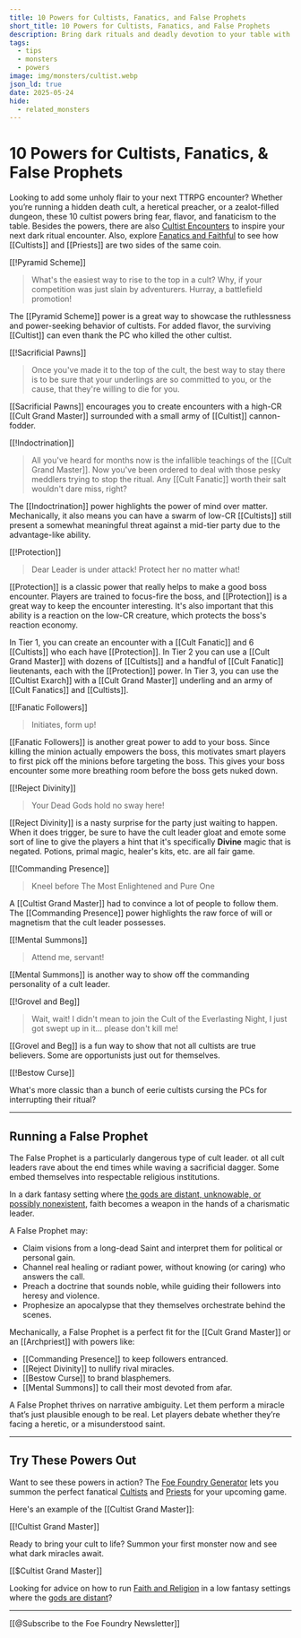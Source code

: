 ```yaml
---
title: 10 Powers for Cultists, Fanatics, and False Prophets
short_title: 10 Powers for Cultists, Fanatics, and False Prophets
description: Bring dark rituals and deadly devotion to your table with these 10 flavorful cultist powers, complete with encounter tips and roleplay hooks.
tags:
  - tips
  - monsters
  - powers
image: img/monsters/cultist.webp
json_ld: true
date: 2025-05-24
hide:
  - related_monsters
---
```


# 10 Powers for Cultists, Fanatics, & False Prophets

Looking to add some unholy flair to your next TTRPG encounter? Whether you’re running a hidden death cult, a heretical preacher, or a zealot-filled dungeon, these 10 cultist powers bring fear, flavor, and fanaticism to the table. Besides the powers, there are also [Cultist Encounters](../monsters/cultist.md#encounter-ideas) to inspire your next dark ritual encounter. Also, explore [Fanatics and Faithful](../families/fanatics_and_faithful.md) to see how [[Cultists]] and [[Priests]] are two sides of the same coin.

[[!Pyramid Scheme]]

> What's the easiest way to rise to the top in a cult? Why, if your competition was just slain by adventurers. Hurray, a battlefield promotion!

The [[Pyramid Scheme]] power is a great way to showcase the ruthlessness and power-seeking behavior of cultists. For added flavor, the surviving [[Cultist]] can even thank the PC who killed the other cultist. 

[[!Sacrificial Pawns]]

> Once you've made it to the top of the cult, the best way to stay there is to be sure that your underlings are so committed to you, or the cause, that they're willing to die for you.  

[[Sacrificial Pawns]] encourages you to create encounters with a high-CR [[Cult Grand Master]] surrounded with a small army of [[Cultist]] cannon-fodder.

[[!Indoctrination]]

> All you've heard for months now is the infallible teachings of the [[Cult Grand Master]]. Now you've been ordered to deal with those pesky meddlers trying to stop the ritual. Any [[Cult Fanatic]] worth their salt wouldn't dare miss, right?

The [[Indoctrination]] power highlights the power of mind over matter. Mechanically, it also means you can have a swarm of low-CR [[Cultists]] still present a somewhat meaningful threat against a mid-tier party due to the advantage-like ability.

[[!Protection]]

> Dear Leader is under attack! Protect her no matter what!

[[Protection]] is a classic power that really helps to make a good boss encounter. Players are trained to focus-fire the boss, and [[Protection]] is a great way to keep the encounter interesting. It's also important that this ability is a reaction on the low-CR creature, which protects the boss's reaction economy.

In Tier 1, you can create an encounter with a [[Cult Fanatic]] and 6 [[Cultists]] who each have [[Protection]]. In Tier 2 you can use a [[Cult Grand Master]] with dozens of [[Cultists]] and a handful of [[Cult Fanatic]] lieutenants, each with the [[Protection]] power. In Tier 3, you can use the [[Cultist Exarch]] with a [[Cult Grand Master]] underling and an army of [[Cult Fanatics]] and [[Cultists]].

[[!Fanatic Followers]]

> Initiates, form up!

[[Fanatic Followers]] is another great power to add to your boss. Since killing the minion actually empowers the boss, this motivates smart players to first pick off the minions before targeting the boss. This gives your boss encounter some more breathing room before the boss gets nuked down.

[[!Reject Divinity]]

> Your Dead Gods hold no sway here!

[[Reject Divinity]] is a nasty surprise for the party just waiting to happen. When it does trigger, be sure to have the cult leader gloat and emote some sort of line to give the players a hint that it's specifically **Divine** magic that is negated. Potions, primal magic, healer's kits, etc. are all fair game.

[[!Commanding Presence]]

> Kneel before The Most Enlightened and Pure One

A [[Cultist Grand Master]] had to convince a lot of people to follow them. The [[Commanding Presence]] power highlights the raw force of will or magnetism that the cult leader possesses.


[[!Mental Summons]]

> Attend me, servant!

[[Mental Summons]] is another way to show off the commanding personality of a cult leader.

[[!Grovel and Beg]]

> Wait, wait! I didn't mean to join the Cult of the Everlasting Night, I just got swept up in it... please don't kill me!

[[Grovel and Beg]] is a fun way to show that not all cultists are true believers. Some are opportunists just out for themselves.

[[!Bestow Curse]]

What's more classic than a bunch of eerie cultists cursing the PCs for interrupting their ritual?

---

## Running a False Prophet

The False Prophet is a particularly dangerous type of cult leader. ot all cult leaders rave about the end times while waving a sacrificial dagger. Some embed themselves into respectable religious institutions. 

In a dark fantasy setting where [the gods are distant, unknowable, or possibly nonexistent](../topics/faith.md#distant-gods), faith becomes a weapon in the hands of a charismatic leader.

A False Prophet may:

- Claim visions from a long-dead Saint and interpret them for political or personal gain.
- Channel real healing or radiant power, without knowing (or caring) who answers the call.
- Preach a doctrine that sounds noble, while guiding their followers into heresy and violence.
- Prophesize an apocalypse that they themselves orchestrate behind the scenes.

Mechanically, a False Prophet is a perfect fit for the [[Cult Grand Master]] or an [[Archpriest]] with powers like:

- [[Commanding Presence]] to keep followers entranced.
- [[Reject Divinity]] to nullify rival miracles.
- [[Bestow Curse]] to brand blasphemers.
- [[Mental Summons]] to call their most devoted from afar.

A False Prophet thrives on narrative ambiguity. Let them perform a miracle that’s just plausible enough to be real. Let players debate whether they’re facing a heretic, or a misunderstood saint.

---

## Try These Powers Out

Want to see these powers in action? The [Foe Foundry Generator](../generate.md) lets you summon the perfect fanatical [Cultists](../monsters/cultist.md) and [Priests](../monsters/priest.md) for your upcoming game.  

Here's an example of the [[Cultist Grand Master]]:

[[!Cultist Grand Master]]

Ready to bring your cult to life? Summon your first monster now and see what dark miracles await.

[[$Cultist Grand Master]]

Looking for advice on how to run [Faith and Religion](../topics/faith.md) in a low fantasy settings where the [gods are distant](../topics/faith.md#distant-gods)?

---

[[@Subscribe to the Foe Foundry Newsletter]]

